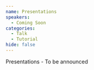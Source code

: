 ```yaml
---
name: Presentations
speakers:
  - Coming Soon
categories:
  - Talk
  - Tutorial
hide: false
---
```


Presentations - To be announced